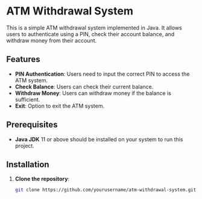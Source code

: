 # ATM Withdrawal System

This is a simple ATM withdrawal system implemented in Java. It allows users to authenticate using a PIN, check their account balance, and withdraw money from their account.

## Features
- **PIN Authentication**: Users need to input the correct PIN to access the ATM system.
- **Check Balance**: Users can check their current balance.
- **Withdraw Money**: Users can withdraw money if the balance is sufficient.
- **Exit**: Option to exit the ATM system.

## Prerequisites
- **Java JDK** 11 or above should be installed on your system to run this project.

## Installation
1. **Clone the repository**:
   ```bash
   git clone https://github.com/yourusername/atm-withdrawal-system.git

